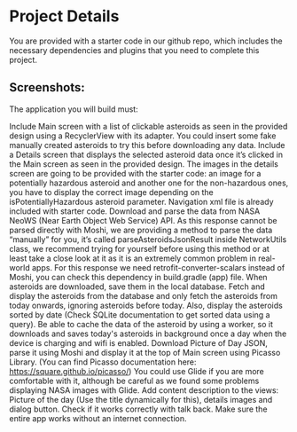 # Project Details

You are provided with a starter code in our github repo, which includes the necessary dependencies and plugins that you need to complete this project.

## Screenshots:
The application you will build must:

Include Main screen with a list of clickable asteroids as seen in the provided design using a RecyclerView with its adapter. You could insert some fake manually created asteroids to try this before downloading any data.
Include a Details screen that displays the selected asteroid data once it’s clicked in the Main screen as seen in the provided design. The images in the details screen are going to be provided with the starter code: an image for a potentially hazardous asteroid and another one for the non-hazardous ones, you have to display the correct image depending on the isPotentiallyHazardous asteroid parameter. Navigation xml file is already included with starter code.
Download and parse the data from NASA NeoWS (Near Earth Object Web Service) API. As this response cannot be parsed directly with Moshi, we are providing a method to parse the data “manually” for you, it’s called parseAsteroidsJsonResult inside NetworkUtils class, we recommend trying for yourself before using this method or at least take a close look at it as it is an extremely common problem in real-world apps. For this response we need retrofit-converter-scalars instead of Moshi, you can check this dependency in build.gradle (app) file.
When asteroids are downloaded, save them in the local database.
Fetch and display the asteroids from the database and only fetch the asteroids from today onwards, ignoring asteroids before today. Also, display the asteroids sorted by date (Check SQLite documentation to get sorted data using a query).
Be able to cache the data of the asteroid by using a worker, so it downloads and saves today's asteroids in background once a day when the device is charging and wifi is enabled.
Download Picture of Day JSON, parse it using Moshi and display it at the top of Main screen using Picasso Library. (You can find Picasso documentation here: https://square.github.io/picasso/) You could use Glide if you are more comfortable with it, although be careful as we found some problems displaying NASA images with Glide.
Add content description to the views: Picture of the day (Use the title dynamically for this), details images and dialog button. Check if it works correctly with talk back.
Make sure the entire app works without an internet connection.
